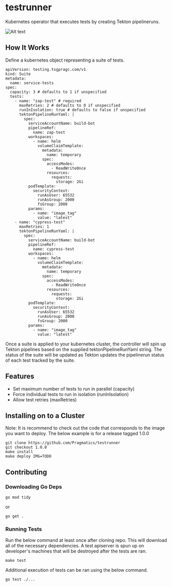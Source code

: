 # testrunner

Kubernetes operator that executes tests by creating Tekton pipelineruns.

![Alt text](docs/Testrunner.jpg?raw=true "Testrunner Diagram")

## How It Works

Define a kubernetes object representing a suite of tests.

```
apiVersion: testing.tsgpragc.com/v1
kind: Suite
metadata:
  name: service-tests
spec:
  capacity: 3 # defaults to 1 if unspecified
  tests:
    - name: "zap-test" # required
      maxRetries: 2 # defaults to 0 if unspecified
      runInIsolation: true # defaults to false if unspecified
      tektonPipelineRunYaml: |
        spec:
          serviceAccountName: build-bot
          pipelineRef:
            name: zap-test
          workspaces:
            - name: helm
              volumeClaimTemplate:
                metadata:
                  name: temporary
                spec:
                  accessModes:
                    - ReadWriteOnce
                  resources:
                    requests:
                      storage: 2Gi
          podTemplate:
            securityContext:
              runAsUser: 65532
              runAsGroup: 2000
              fsGroup: 2000
          params:
            - name: "image_tag"
              value: "latest"
    - name: "cypress-test"
      maxRetries: 1
      tektonPipelineRunYaml: |
        spec:
          serviceAccountName: build-bot
          pipelineRef:
            name: cypress-test
          workspaces:
            - name: helm
              volumeClaimTemplate:
                metadata:
                  name: temporary
                spec:
                  accessModes:
                    - ReadWriteOnce
                  resources:
                    requests:
                      storage: 2Gi
          podTemplate:
            securityContext:
              runAsUser: 65532
              runAsGroup: 2000
              fsGroup: 2000
          params:
            - name: "image_tag"
              value: "latest"
```

Once a suite is applied to your kubernetes cluster, the controller will spin up Tekton pipelines based on the supplied tektonPipelineRunYaml string.  The status of the suite will be updated as Tekton updates the pipelinerun status of each test tracked by the suite.

## Features

* Set maximum number of tests to run in parallel (capacity)
* Force individual tests to run in isolation (runInIsolation)
* Allow test retries (maxRetries)

## Installing on to a Cluster

Note: It is recommend to check out the code that corresponds to the image you want to deploy.
The below example is for a release tagged 1.0.0

```
git clone https://github.com/Pragmatics/testrunner
git checkout 1.0.0
make install
make deploy IMG=TODO
```

## Contributing

### Downloading Go Deps

```
go mod tidy
```
or
```
go get .
```

### Running Tests

Run the below command at least once after cloning repo. This will download all of the
necessary dependencies.  A test apiserver is spun up on developer's machines that will be destroyed
after the tests are ran.
```
make test
```
Additional execution of tests can be ran using the below command.
```
go test ./...
```

